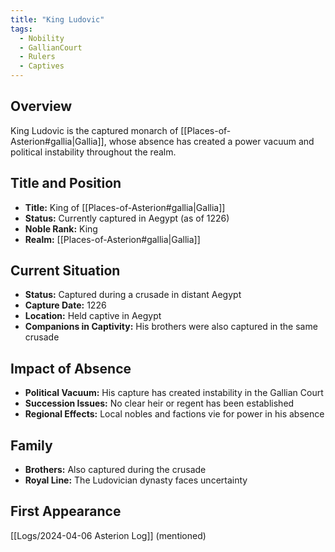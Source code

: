 ```yaml
---
title: "King Ludovic"
tags:
  - Nobility
  - GallianCourt
  - Rulers
  - Captives
---
```


## Overview
King Ludovic is the captured monarch of [[Places-of-Asterion#gallia|Gallia]], whose absence has created a power vacuum and political instability throughout the realm.

## Title and Position
- **Title:** King of [[Places-of-Asterion#gallia|Gallia]]
- **Status:** Currently captured in Aegypt (as of 1226)
- **Noble Rank:** King
- **Realm:** [[Places-of-Asterion#gallia|Gallia]]

## Current Situation
- **Status:** Captured during a crusade in distant Aegypt
- **Capture Date:** 1226
- **Location:** Held captive in Aegypt
- **Companions in Captivity:** His brothers were also captured in the same crusade

## Impact of Absence
- **Political Vacuum:** His capture has created instability in the Gallian Court
- **Succession Issues:** No clear heir or regent has been established
- **Regional Effects:** Local nobles and factions vie for power in his absence

## Family
- **Brothers:** Also captured during the crusade
- **Royal Line:** The Ludovician dynasty faces uncertainty

## First Appearance
[[Logs/2024-04-06 Asterion Log]] (mentioned)
